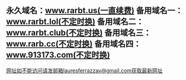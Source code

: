 永久域名：www.rarbt.us(一直续费) 
备用域名一：www.rarbt.lol(不定时换) 
备用域名二：www.rarbt.club(不定时换)
备用域名三：www.rarb.cc(不定时换) 
备用域名四：www.913173.com(不定时换)
-------------------------------------------- 
网址如不能访问请发邮箱lauresferrazzav@gmail.com获取最新网址

